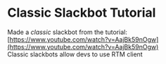 # Classic Slackbot Tutorial
Made a *classic* slackbot from the tutorial: [https://www.youtube.com/watch?v=AajBk59nOgw](https://www.youtube.com/watch?v=AajBk59nOgw)  
Classic slackbots allow devs to use RTM client
